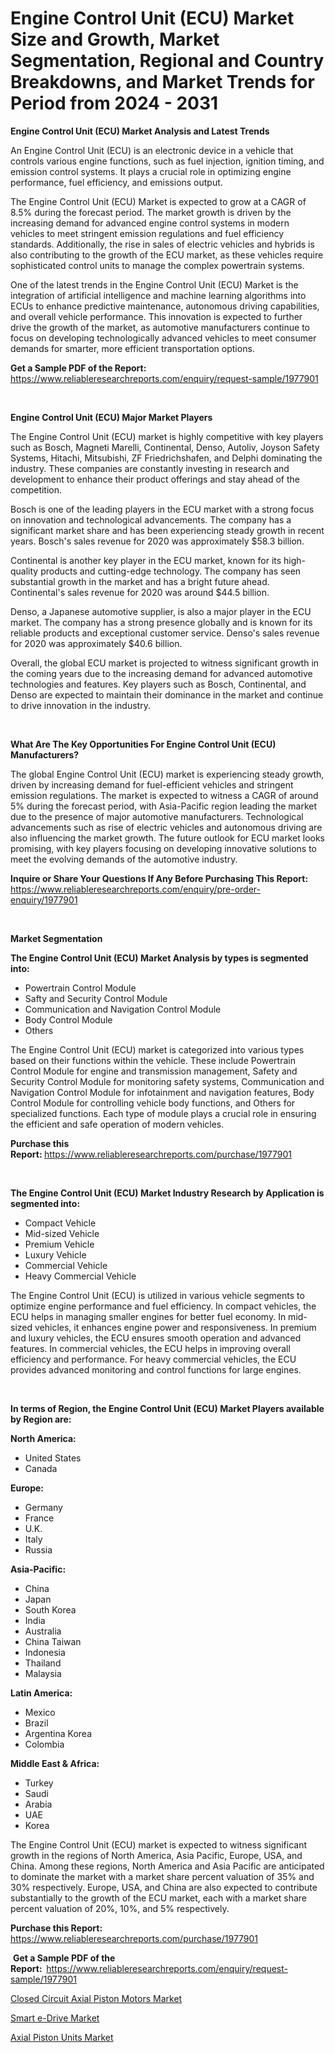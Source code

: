 <p><h1>Engine Control Unit (ECU) Market Size and Growth, Market Segmentation, Regional and Country Breakdowns, and Market Trends for Period from 2024 -  2031</h1></p><p><strong>Engine Control Unit (ECU) Market Analysis and Latest Trends</strong></p>
<p><p>An Engine Control Unit (ECU) is an electronic device in a vehicle that controls various engine functions, such as fuel injection, ignition timing, and emission control systems. It plays a crucial role in optimizing engine performance, fuel efficiency, and emissions output.</p><p>The Engine Control Unit (ECU) Market is expected to grow at a CAGR of 8.5% during the forecast period. The market growth is driven by the increasing demand for advanced engine control systems in modern vehicles to meet stringent emission regulations and fuel efficiency standards. Additionally, the rise in sales of electric vehicles and hybrids is also contributing to the growth of the ECU market, as these vehicles require sophisticated control units to manage the complex powertrain systems.</p><p>One of the latest trends in the Engine Control Unit (ECU) Market is the integration of artificial intelligence and machine learning algorithms into ECUs to enhance predictive maintenance, autonomous driving capabilities, and overall vehicle performance. This innovation is expected to further drive the growth of the market, as automotive manufacturers continue to focus on developing technologically advanced vehicles to meet consumer demands for smarter, more efficient transportation options.</p></p>
<p><strong>Get a Sample PDF of the Report:&nbsp;</strong> <a href="https://www.reliableresearchreports.com/enquiry/request-sample/1977901">https://www.reliableresearchreports.com/enquiry/request-sample/1977901</a></p>
<p>&nbsp;</p>
<p><strong>Engine Control Unit (ECU) Major Market Players</strong></p>
<p><p>The Engine Control Unit (ECU) market is highly competitive with key players such as Bosch, Magneti Marelli, Continental, Denso, Autoliv, Joyson Safety Systems, Hitachi, Mitsubishi, ZF Friedrichshafen, and Delphi dominating the industry. These companies are constantly investing in research and development to enhance their product offerings and stay ahead of the competition.</p><p>Bosch is one of the leading players in the ECU market with a strong focus on innovation and technological advancements. The company has a significant market share and has been experiencing steady growth in recent years. Bosch's sales revenue for 2020 was approximately $58.3 billion.</p><p>Continental is another key player in the ECU market, known for its high-quality products and cutting-edge technology. The company has seen substantial growth in the market and has a bright future ahead. Continental's sales revenue for 2020 was around $44.5 billion.</p><p>Denso, a Japanese automotive supplier, is also a major player in the ECU market. The company has a strong presence globally and is known for its reliable products and exceptional customer service. Denso's sales revenue for 2020 was approximately $40.6 billion.</p><p>Overall, the global ECU market is projected to witness significant growth in the coming years due to the increasing demand for advanced automotive technologies and features. Key players such as Bosch, Continental, and Denso are expected to maintain their dominance in the market and continue to drive innovation in the industry.</p></p>
<p>&nbsp;</p>
<p><strong>What Are The Key Opportunities For Engine Control Unit (ECU) Manufacturers?</strong></p>
<p><p>The global Engine Control Unit (ECU) market is experiencing steady growth, driven by increasing demand for fuel-efficient vehicles and stringent emission regulations. The market is expected to witness a CAGR of around 5% during the forecast period, with Asia-Pacific region leading the market due to the presence of major automotive manufacturers. Technological advancements such as rise of electric vehicles and autonomous driving are also influencing the market growth. The future outlook for ECU market looks promising, with key players focusing on developing innovative solutions to meet the evolving demands of the automotive industry.</p></p>
<p><strong>Inquire or Share Your Questions If Any Before Purchasing This Report:</strong> <a href="https://www.reliableresearchreports.com/enquiry/pre-order-enquiry/1977901">https://www.reliableresearchreports.com/enquiry/pre-order-enquiry/1977901</a></p>
<p>&nbsp;</p>
<p><strong>Market Segmentation</strong></p>
<p><strong>The Engine Control Unit (ECU) Market Analysis by types is segmented into:</strong></p>
<p><ul><li>Powertrain Control Module</li><li>Safty and Security Control Module</li><li>Communication and Navigation Control Module</li><li>Body Control Module</li><li>Others</li></ul></p>
<p><p>The Engine Control Unit (ECU) market is categorized into various types based on their functions within the vehicle. These include Powertrain Control Module for engine and transmission management, Safety and Security Control Module for monitoring safety systems, Communication and Navigation Control Module for infotainment and navigation features, Body Control Module for controlling vehicle body functions, and Others for specialized functions. Each type of module plays a crucial role in ensuring the efficient and safe operation of modern vehicles.</p></p>
<p><strong>Purchase this Report:&nbsp;</strong><a href="https://www.reliableresearchreports.com/purchase/1977901">https://www.reliableresearchreports.com/purchase/1977901</a></p>
<p>&nbsp;</p>
<p><strong>The Engine Control Unit (ECU) Market Industry Research by Application is segmented into:</strong></p>
<p><ul><li>Compact Vehicle</li><li>Mid-sized Vehicle</li><li>Premium Vehicle</li><li>Luxury Vehicle</li><li>Commercial Vehicle</li><li>Heavy Commercial Vehicle</li></ul></p>
<p><p>The Engine Control Unit (ECU) is utilized in various vehicle segments to optimize engine performance and fuel efficiency. In compact vehicles, the ECU helps in managing smaller engines for better fuel economy. In mid-sized vehicles, it enhances engine power and responsiveness. In premium and luxury vehicles, the ECU ensures smooth operation and advanced features. In commercial vehicles, the ECU helps in improving overall efficiency and performance. For heavy commercial vehicles, the ECU provides advanced monitoring and control functions for large engines.</p></p>
<p>&nbsp;</p>
<p><strong>In terms of Region, the Engine Control Unit (ECU) Market Players available by Region are:</strong></p>
<p>
    <p> <strong> North America: </strong>
        <ul>
            <li>United States</li>
            <li>Canada</li>
        </ul>
        </p> 
    <p> <strong> Europe: </strong>
        <ul>
            <li>Germany</li>
            <li>France</li>
            <li>U.K.</li>
            <li>Italy</li>
            <li>Russia</li>
        </ul>
        </p> 
    <p> <strong> Asia-Pacific: </strong>
        <ul>
            <li>China</li>
            <li>Japan</li>
            <li>South Korea</li>
            <li>India</li>
            <li>Australia</li>
            <li>China Taiwan</li>
            <li>Indonesia</li>
            <li>Thailand</li>
            <li>Malaysia</li>
        </ul>
        </p> 
    <p> <strong> Latin America: </strong>
        <ul>
            <li>Mexico</li>
            <li>Brazil</li>
            <li>Argentina Korea</li>
            <li>Colombia</li>
        </ul>
        </p> 
    <p> <strong> Middle East & Africa: </strong>
        <ul>
            <li>Turkey</li>
            <li>Saudi</li>
            <li>Arabia</li>
            <li>UAE</li>
            <li>Korea</li>
        </ul>
    </p>
    </p>
<p><p>The Engine Control Unit (ECU) market is expected to witness significant growth in the regions of North America, Asia Pacific, Europe, USA, and China. Among these regions, North America and Asia Pacific are anticipated to dominate the market with a market share percent valuation of 35% and 30% respectively. Europe, USA, and China are also expected to contribute substantially to the growth of the ECU market, each with a market share percent valuation of 20%, 10%, and 5% respectively.</p></p>
<p><strong>Purchase this Report: </strong><a href="https://www.reliableresearchreports.com/purchase/1977901">https://www.reliableresearchreports.com/purchase/1977901</a></p>
<p>&nbsp;<strong>Get a Sample PDF of the Report:&nbsp;&nbsp;</strong><a href="https://www.reliableresearchreports.com/enquiry/request-sample/1977901">https://www.reliableresearchreports.com/enquiry/request-sample/1977901</a></p>
<p><strong></strong></p>
<p><p><a href="https://view.publitas.com/reportprime-1/closed-circuit-axial-piston-motors-market-size-share-trends-analysis-report-by-material-by-type-by-end-user-by-region-and-segment-forecasts-2023-2030/">Closed Circuit Axial Piston Motors Market</a></p><p><a href="https://view.publitas.com/reportprime-1/smart-e-drive-market-size-global-industry-overview-market-segmentation-and-forecast-2023-to-2030/">Smart e-Drive Market</a></p><p><a href="https://view.publitas.com/reportprime-1/axial-piston-units-market-size-and-growth-market-segmentation-regional-and-country-breakdowns-and-market-trends-for-period-from-2023-2030/">Axial Piston Units Market</a></p></p>